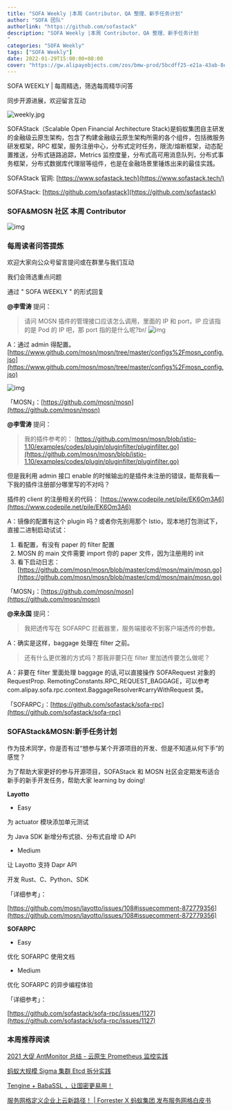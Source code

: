 ```yaml
---
title: "SOFA Weekly |本周 Contributor、QA 整理、新手任务计划"
author: "SOFA 团队"
authorlink: "https://github.com/sofastack"
description: "SOFA Weekly |本周 Contributor、QA 整理、新手任务计划
"
categories: "SOFA Weekly"
tags: ["SOFA Weekly"]
date: 2022-01-29T15:00:00+08:00
cover: "https://gw.alipayobjects.com/zos/bmw-prod/5bcdff25-e21a-43ab-8e34-04305cd379ae.webp"
---
```


SOFA WEEKLY | 每周精选，筛选每周精华问答

同步开源进展，欢迎留言互动

![weekly.jpg](https://gw.alipayobjects.com/zos/bmw-prod/5bcdff25-e21a-43ab-8e34-04305cd379ae.webp)

SOFAStack（Scalable Open Financial Architecture Stack)是蚂蚁集团自主研发的金融级云原生架构，包含了构建金融级云原生架构所需的各个组件，包括微服务研发框架，RPC 框架，服务注册中心，分布式定时任务，限流/熔断框架，动态配置推送，分布式链路追踪，Metrics 监控度量，分布式高可用消息队列，分布式事务框架，分布式数据库代理层等组件，也是在金融场景里锤炼出来的最佳实践。

SOFAStack 官网: [https://www.sofastack.tech](https://www.sofastack.tech/)

SOFAStack: [https://github.com/sofastack](https://github.com/sofastack)

### SOFA&MOSN 社区 本周 Contributor

![img](https://gw.alipayobjects.com/mdn/rms_1c90e8/afts/img/A*U9YiTZyHg_EAAAAAAAAAAAAAARQnAQ)

### 每周读者问答提炼

欢迎大家向公众号留言提问或在群里与我们互动

我们会筛选重点问题

通过 " SOFA WEEKLY " 的形式回复

**@李雪涛** 提问：

>请问 MOSN 插件的管理接口应该怎么调用，里面的 IP 和 port，IP 应该指的是 Pod 的 IP 吧，那 port 指的是什么呢?br/
![img](https://gw.alipayobjects.com/mdn/rms_1c90e8/afts/img/A*o77dT7Ptr-8AAAAAAAAAAAAAARQnAQ)

A：通过 admin 得配置。
[https://www.github.com/mosn/mosn/tree/master/configs%2Fmosn_config.jso](https://www.github.com/mosn/mosn/tree/master/configs%2Fmosn_config.jso)

![img](https://gw.alipayobjects.com/mdn/rms_1c90e8/afts/img/A*GIaXQqW2TDQAAAAAAAAAAAAAARQnAQ)

「MOSN」：[https://github.com/mosn/mosn](https://github.com/mosn/mosn)

**@李雪涛** 提问：

>我的插件参考的：
[https://github.com/mosn/mosn/blob/istio-1.10/examples/codes/plugin/pluginfilter/pluginfilter.go](https://github.com/mosn/mosn/blob/istio-1.10/examples/codes/plugin/pluginfilter/pluginfilter.go)

但是我利用 admin 接口 enable 的时候输出的是插件未注册的错误，能帮我看一下我的插件注册部分哪里写的不对吗？

插件的 client 的注册相关的代码：
[https://www.codepile.net/pile/EK6Om3A6](https://www.codepile.net/pile/EK6Om3A6)

A：镜像的配置有这个 plugin 吗？或者你先别用那个 Istio，现本地打包测试下，直接二进制启动试试：
1. 看配置，有没有 paper 的 filter 配置
2. MOSN 的 main 文件需要 import 你的 paper 文件，因为注册用的 init
3. 看下启动日志：
[https://github.com/mosn/mosn/blob/master/cmd/mosn/main/mosn.go](https://github.com/mosn/mosn/blob/master/cmd/mosn/main/mosn.go)

「MOSN」：[https://github.com/mosn/mosn](https://github.com/mosn/mosn)

**@来永国** 提问：

>我把透传写在 SOFARPC 拦截器里，服务端接收不到客户端透传的参数。

A：确实是这样，baggage 处理在 filter 之前。

>还有什么更优雅的方式吗？那我非要只在 filter 里加透传要怎么做呢？

A：非要在 filter 里面处理 baggage 的话,可以直接操作 SOFARequest 对象的 RequestProp. RemotingConstants.RPC_REQUEST_BAGGAGE，可以参考 com.alipay.sofa.rpc.context.BaggageResolver#carryWithRequest 类。

「SOFARPC」：[https://github.com/sofastack/sofa-rpc](https://github.com/sofastack/sofa-rpc)

### SOFAStack&MOSN:新手任务计划

作为技术同学，你是否有过“想参与某个开源项目的开发、但是不知道从何下手”的感觉？

为了帮助大家更好的参与开源项目，SOFAStack 和 MOSN 社区会定期发布适合新手的新手开发任务，帮助大家 learning by doing!

**Layotto**

- Easy

为 actuator 模块添加单元测试

为 Java SDK 新增分布式锁、分布式自增 ID API

- Medium

让 Layotto 支持 Dapr API

开发 Rust、C、Python、SDK

「详细参考」：

[https://github.com/mosn/layotto/issues/108#issuecomment-872779356](https://github.com/mosn/layotto/issues/108#issuecomment-872779356)

**SOFARPC**

- Easy

优化 SOFARPC 使用文档

- Medium

优化 SOFARPC 的异步编程体验

「详细参考」：

[https://github.com/sofastack/sofa-rpc/issues/1127](https://github.com/sofastack/sofa-rpc/issues/1127)

### 本周推荐阅读  

[2021 大促 AntMonitor 总结 - 云原生 Prometheus 监控实践](https://mp.weixin.qq.com/s?__biz=MzUzMzU5Mjc1Nw==&mid=2247500552&idx=1&sn=512a3babe84064d8ebd6ccbb65b25c12&chksm=faa32cd2cdd4a5c4981fb5aa3dbcd6d4fe2f6470eabd89053314e8ef51a271e28c3affa835d6&scene=21#)

[蚂蚁大规模 Sigma 集群 Etcd 拆分实践](https://mp.weixin.qq.com/s?__biz=MzUzMzU5Mjc1Nw==&mid=2247500192&idx=1&sn=7ceb084796e30cb4d387ede22b45d7f5&chksm=faa32e7acdd4a76c94fa2b2bb022d85f3daa78b1b3c2d4dae78b9cc5d77011eecddfd12df1c2&scene=21#)

[Tengine + BabaSSL ，让国密更易用！](https://mp.weixin.qq.com/s?__biz=MzUzMzU5Mjc1Nw==&mid=2247500065&idx=1&sn=2ffec7fa6a7dc6563f48f176ae2b9180&chksm=faa32efbcdd4a7ed31789e7752045cb0d632c64f13c9f46fedec24d3c733eb271dd82e4a0f72&scene=21#)

[服务网格定义企业上云新路径！ | Forrester X 蚂蚁集团 发布服务网格白皮书](https://mp.weixin.qq.com/s?__biz=MzUzMzU5Mjc1Nw==&mid=2247499916&idx=1&sn=f68469b35cdb6d7e33589e724a2ed6c4&chksm=faa32f56cdd4a640cb8deb38b7a3eb046a858fb85485c4152f0302d37017d8cd1aba8f696473&scene=21#)
